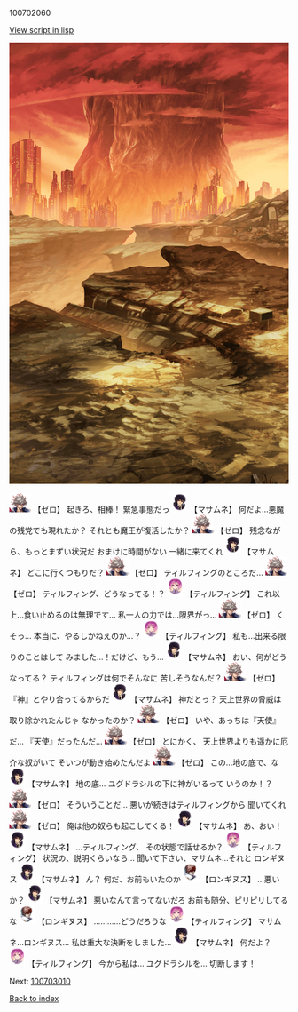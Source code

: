 100702060

[View script in lisp](../scripts/100702060.txt)

![underwild.png](../images/backgrounds/underwild.png)

<img src="../images/units/23.png" alt="23.png" height="34"/>
【ゼロ】
起きろ、相棒！
緊急事態だっ

<img src="../images/units/1100111.png" alt="1100111.png" height="34"/>
【マサムネ】
何だよ…悪魔の残党でも現れたか？
それとも魔王が復活したか？

<img src="../images/units/23.png" alt="23.png" height="34"/>
【ゼロ】
残念ながら、もっとまずい状況だ
おまけに時間がない
一緒に来てくれ

<img src="../images/units/1100111.png" alt="1100111.png" height="34"/>
【マサムネ】
どこに行くつもりだ？

<img src="../images/units/23.png" alt="23.png" height="34"/>
【ゼロ】
ティルフィングのところだ…

<img src="../images/units/23.png" alt="23.png" height="34"/>
【ゼロ】
ティルフィング、どうなってる！？

<img src="../images/units/101415.png" alt="101415.png" height="34"/>
【ティルフィング】
これ以上…食い止めるのは無理です…
私一人の力では…限界がっ…

<img src="../images/units/23.png" alt="23.png" height="34"/>
【ゼロ】
くそっ…
本当に、やるしかねえのか…？

<img src="../images/units/101415.png" alt="101415.png" height="34"/>
【ティルフィング】
私も…出来る限りのことはして
みました…！だけど、もう…

<img src="../images/units/1100111.png" alt="1100111.png" height="34"/>
【マサムネ】
おい、何がどうなってる？
ティルフィングは何でそんなに
苦しそうなんだ？

<img src="../images/units/23.png" alt="23.png" height="34"/>
【ゼロ】
『神』とやり合ってるからだ

<img src="../images/units/1100111.png" alt="1100111.png" height="34"/>
【マサムネ】
神だとっ？
天上世界の脅威は取り除かれたんじゃ
なかったのか？

<img src="../images/units/23.png" alt="23.png" height="34"/>
【ゼロ】
いや、あっちは『天使』だ…
『天使』だったんだ…

<img src="../images/units/23.png" alt="23.png" height="34"/>
【ゼロ】
とにかく、
天上世界よりも遥かに厄介な奴がいて
そいつが動き始めたんだよ

<img src="../images/units/23.png" alt="23.png" height="34"/>
【ゼロ】
この…地の底で、な

<img src="../images/units/1100111.png" alt="1100111.png" height="34"/>
【マサムネ】
地の底…
ユグドラシルの下に神がいるって
いうのか！？

<img src="../images/units/23.png" alt="23.png" height="34"/>
【ゼロ】
そういうことだ…
悪いが続きはティルフィングから
聞いてくれ

<img src="../images/units/23.png" alt="23.png" height="34"/>
【ゼロ】
俺は他の奴らも起こしてくる！

<img src="../images/units/1100111.png" alt="1100111.png" height="34"/>
【マサムネ】
あ、おい！

<img src="../images/units/1100111.png" alt="1100111.png" height="34"/>
【マサムネ】
…ティルフィング、
その状態で話せるか？

<img src="../images/units/101415.png" alt="101415.png" height="34"/>
【ティルフィング】
状況の、説明くらいなら…
聞いて下さい、マサムネ…それと
ロンギヌス

<img src="../images/units/1100111.png" alt="1100111.png" height="34"/>
【マサムネ】
ん？
何だ、お前もいたのか

<img src="../images/units/1300111.png" alt="1300111.png" height="34"/>
【ロンギヌス】
…悪いか？

<img src="../images/units/1100111.png" alt="1100111.png" height="34"/>
【マサムネ】
悪いなんて言ってないだろ
お前も随分、ピリピリしてるな

<img src="../images/units/1300111.png" alt="1300111.png" height="34"/>
【ロンギヌス】
…………どうだろうな

<img src="../images/units/101415.png" alt="101415.png" height="34"/>
【ティルフィング】
マサムネ…ロンギヌス…
私は重大な決断をしました…

<img src="../images/units/1100111.png" alt="1100111.png" height="34"/>
【マサムネ】
何だよ？

<img src="../images/units/101415.png" alt="101415.png" height="34"/>
【ティルフィング】
今から私は…
ユグドラシルを…
切断します！

Next: [100703010](100703010.md)

[Back to index](index.md)
